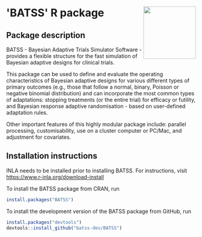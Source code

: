 

# 'BATSS' R package <img src="man/figures/logo.png" align="right" height="139" alt="" />

<h2>Package description</h2> 

BATSS - Bayesian Adaptive Trials Simulator Software - provides a flexible structure for the fast simulation of Bayesian adaptive designs for clinical trials. 

This package can be used to define and evaluate the operating characteristics of Bayesian adaptive designs for various different types of primary outcomes (e.g., those that follow a normal, binary, Poisson or negative binomial distribution) and can incorporate the most common types of adaptations: stopping treatments (or the entire trial) for efficacy or futility, and Bayesian response adaptive randomisation - based on user-defined adaptation rules. 

Other important features of this highly modular package include: parallel processing, customisability, use on a cluster computer or PC/Mac, and adjustment for covariates.

<h2>Installation instructions</h2> 

INLA needs to be installed prior to installing BATSS. For instructions, visit https://www.r-inla.org/download-install

To install the BATSS package from CRAN, run

```r
install.packages("BATSS")
```


To install the development version of the BATSS package from GitHub, run

```r
install.packages("devtools")
devtools::install_github("batss-dev/BATSS")
```


